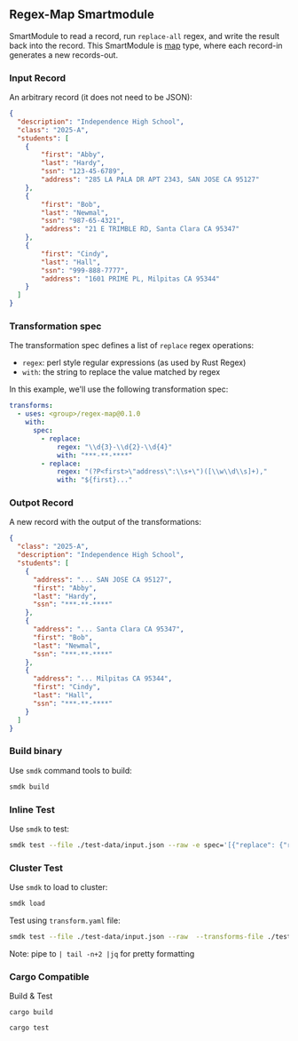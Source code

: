 ## Regex-Map Smartmodule

SmartModule to read a record, run `replace-all` regex, and write the result back into the record. This SmartModule is [map] type, where each record-in generates a new records-out.

### Input Record

An arbitrary record (it does not need to be JSON):

```json
{
  "description": "Independence High School",
  "class": "2025-A",
  "students": [
    {
        "first": "Abby",
        "last": "Hardy",
        "ssn": "123-45-6789",
        "address": "285 LA PALA DR APT 2343, SAN JOSE CA 95127"
    },
    {
        "first": "Bob",
        "last": "Newmal",
        "ssn": "987-65-4321",
        "address": "21 E TRIMBLE RD, Santa Clara CA 95347"
    },
    {
        "first": "Cindy",
        "last": "Hall",
        "ssn": "999-888-7777",
        "address": "1601 PRIME PL, Milpitas CA 95344"
    }
  ]
}
```

### Transformation spec

The transformation spec defines a list of `replace` regex operations:

* `regex`: perl style regular expressions (as used by Rust Regex)
* `with`: the string to replace the value matched by regex

In this example, we'll use the following transformation spec:

```yaml
transforms:
  - uses: <group>/regex-map@0.1.0
    with:
      spec:
        - replace:
            regex: "\\d{3}-\\d{2}-\\d{4}"
            with: "***-**-****"
        - replace:
            regex: "(?P<first>\"address\":\\s+\")([\\w\\d\\s]+),"
            with: "${first}..."
```

### Outpot Record

A new record with the output of the transformations:

```json
{
  "class": "2025-A",
  "description": "Independence High School",
  "students": [
    {
      "address": "... SAN JOSE CA 95127",
      "first": "Abby",
      "last": "Hardy",
      "ssn": "***-**-****"
    },
    {
      "address": "... Santa Clara CA 95347",
      "first": "Bob",
      "last": "Newmal",
      "ssn": "***-**-****"
    },
    {
      "address": "... Milpitas CA 95344",
      "first": "Cindy",
      "last": "Hall",
      "ssn": "***-**-****"
    }
  ]
}
```


### Build binary

Use `smdk` command tools to build:

```bash
smdk build
```

### Inline Test 

Use `smdk` to test:

```bash
smdk test --file ./test-data/input.json --raw -e spec='[{"replace": {"regex": "\\d{3}-\\d{2}-\\d{4}", "with": "***-**-****" }},{"replace": {"regex": "(?P<first>\"address\":\\s+\")([\\w\\d\\s]+),", "with": "${first}..." }}]'
```

### Cluster Test

Use `smdk` to load to cluster:

```bash
smdk load 
```

Test using `transform.yaml` file:

```bash
smdk test --file ./test-data/input.json --raw  --transforms-file ./test-data/transform.yaml
```

Note: pipe to `| tail -n+2 |jq` for pretty formatting


### Cargo Compatible

Build & Test

```
cargo build
```

```
cargo test
```


[map]: https://www.fluvio.io/smartmodules/transform/map/